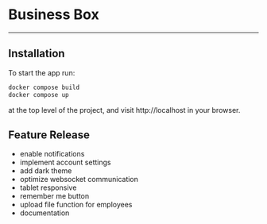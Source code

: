 # Business Box

---

## Installation
To start the app run:
```bash
docker compose build
docker compose up
```
at the top level of the project, and visit http://localhost in your browser.

## Feature Release

* enable notifications
* implement account settings
* add dark theme
* optimize websocket communication
* tablet responsive
* remember me button
* upload file function for employees
* documentation

